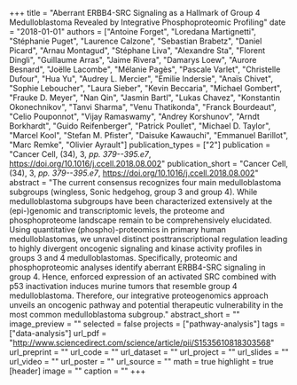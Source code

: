 +++
title = "Aberrant ERBB4-SRC Signaling as a Hallmark of Group 4 Medulloblastoma Revealed by Integrative Phosphoproteomic Profiling"
date = "2018-01-01"
authors = ["Antoine Forget", "Loredana Martignetti", "Stéphanie Puget", "Laurence Calzone", "Sebastian Brabetz", "Daniel Picard", "Arnau Montagud", "Stéphane Liva", "Alexandre Sta", "Florent Dingli", "Guillaume Arras", "Jaime Rivera", "Damarys Loew", "Aurore Besnard", "Joëlle Lacombe", "Mélanie Pagès", "Pascale Varlet", "Christelle Dufour", "Hua Yu", "Audrey L. Mercier", "Emilie Indersie", "Anaïs Chivet", "Sophie Leboucher", "Laura Sieber", "Kevin Beccaria", "Michael Gombert", "Frauke D. Meyer", "Nan Qin", "Jasmin Bartl", "Lukas Chavez", "Konstantin Okonechnikov", "Tanvi Sharma", "Venu Thatikonda", "Franck Bourdeaut", "Celio Pouponnot", "Vijay Ramaswamy", "Andrey Korshunov", "Arndt Borkhardt", "Guido Reifenberger", "Patrick Poullet", "Michael D. Taylor", "Marcel Kool", "Stefan M. Pfister", "Daisuke Kawauchi", "Emmanuel Barillot", "Marc Remke", "Olivier Ayrault"]
publication_types = ["2"]
publication = "Cancer Cell, (34), 3, _pp. 379--395.e7_, https://doi.org/10.1016/j.ccell.2018.08.002"
publication_short = "Cancer Cell, (34), 3, _pp. 379--395.e7_, https://doi.org/10.1016/j.ccell.2018.08.002"
abstract = "The current consensus recognizes four main medulloblastoma subgroups (wingless, Sonic hedgehog, group 3 and group 4). While medulloblastoma subgroups have been characterized extensively at the (epi-)genomic and transcriptomic levels, the proteome and phosphoproteome landscape remain to be comprehensively elucidated. Using quantitative (phospho)-proteomics in primary human medulloblastomas, we unravel distinct posttranscriptional regulation leading to highly divergent oncogenic signaling and kinase activity profiles in groups 3 and 4 medulloblastomas. Specifically, proteomic and phosphoproteomic analyses identify aberrant ERBB4-SRC signaling in group 4. Hence, enforced expression of an activated SRC combined with p53 inactivation induces murine tumors that resemble group 4 medulloblastoma. Therefore, our integrative proteogenomics approach unveils an oncogenic pathway and potential therapeutic vulnerability in the most common medulloblastoma subgroup."
abstract_short = ""
image_preview = ""
selected = false
projects = ["pathway-analysis"]
tags = ["data-analysis"]
url_pdf = "http://www.sciencedirect.com/science/article/pii/S1535610818303568"
url_preprint = ""
url_code = ""
url_dataset = ""
url_project = ""
url_slides = ""
url_video = ""
url_poster = ""
url_source = ""
math = true
highlight = true
[header]
image = ""
caption = ""
+++
